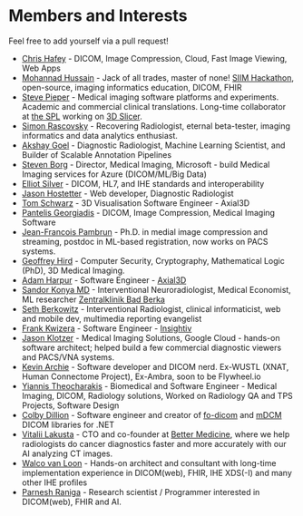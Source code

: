 # Members and Interests

Feel free to add yourself via a pull request!

* [Chris Hafey](https://www.linkedin.com/in/chafey/) - DICOM, Image Compression, Cloud, Fast Image Viewing, Web Apps
* [Mohannad Hussain](https://www.linkedin.com/in/mohannadhussain/) - Jack of all trades, master of none! [SIIM Hackathon](https://siim.org/hackathon), open-source, imaging informatics education, DICOM, FHIR
* [Steve Pieper](https://www.linkedin.com/in/steve-pieper-885bba5/) - Medical imaging software platforms and experiments.  Academic and commercial clinical translations.  Long-time collaborator at [the SPL](https://spl.harvard.edu/people/steve-pieper) working on [3D Slicer](https://slicer.org).
* [Simon Rascovsky](https://www.linkedin.com/in/simonmd/) - Recovering Radiologist, eternal beta-tester, imaging informatics and data analytics enthusiast.
* [Akshay Goel](https://www.linkedin.com/in/akshay-goel-md/) - Diagnostic Radiologist, Machine Learning Scientist, and Builder of Scalable Annotation Pipelines
* [Steven Borg](https://www.linkedin.com/in/steven-borg/) - Director, Medical Imaging, Microsoft - build Medical Imaging services for Azure (DICOM/ML/Big Data)
* [Elliot Silver](https://www.linkedin.com/in/elliotlsilver) - DICOM, HL7, and IHE standards and interoperability
* [Jason Hostetter](https://www.linkedin.com/in/jasonhostetter/) - Web developer, Diagnostic Radiologist
* [Tom Schwarz](https://www.linkedin.com/in/tom-schwarz/) - 3D Visualisation Software Engineer - Axial3D
* [Pantelis Georgiadis](https://www.linkedin.com/in/pantelisgeorgiadis/) - DICOM, Image Compression, Medical Imaging Software
* [Jean-Francois Pambrun](https://www.linkedin.com/in/jpambrun/) - Ph.D. in medial image compression and streaming, postdoc in ML-based registration, now works on PACS systems.
* [Geoffrey Hird](https://www.linkedin.com/in/geoffreyhird/) - Computer Security, Cryptography, Mathematical Logic (PhD), 3D Medical Imaging.
* [Adam Harpur](https://www.linkedin.com/in/adam-harpur/) - Software Engineer - [Axial3D](https://axial3d.com/)
* [Sandor Konya MD](https://www.linkedin.com/in/dr-k%C3%B3nya-s%C3%A1ndor/) - Interventional Neuroradiologist, Medical Economist, ML researcher [Zentralklinik Bad Berka](http://zentralklinik.de)
* [Seth Berkowitz](https://www.linkedin.com/in/seth-berkowitz-md/) - Interventional Radiologist, clinical informaticist, web and mobile dev, multimedia reporting evangelist
* [Frank Kwizera](https://www.linkedin.com/in/frank-kwizera/) - Software Engineer - [Insightiv](https://insightiv.ai/)
* [Jason Klotzer](https://www.linkedin.com/in/jasonklotzer/) - Medical Imaging Solutions, Google Cloud - hands-on software architect; helped build a few commercial diagnostic viewers and PACS/VNA systems. 
* [Kevin Archie](https://www.linkedin.com/in/kaarchie) - Software developer and DICOM nerd. Ex-WUSTL (XNAT, Human Connectome Project), Ex-Ambra, soon to be Flywheel.io
* [Yiannis Theocharakis](https://www.linkedin.com/in/theocharakis/) - Biomedical and Software Engineer - Medical Imaging, DICOM, Radiology solutions, Worked on Radiology QA and TPS Projects,  Software Design
* [Colby Dillion](https://www.linkedin.com/in/cdillion/) - Software engineer and creator of [fo-dicom](http://github.com/fo-dicom/fo-dicom) and [mDCM](https://github.com/fo-dicom/mdcm) DICOM libraries for .NET
* [Vitalii Lakusta](https://www.linkedin.com/in/vitalii-lakusta-0b2094a5) - CTO and co-founder at [Better Medicine](https://www.bettermedicine.ai/), where we help radiologists do cancer diagnostics faster and more accurately with our AI analyzing CT images.
* [Walco van Loon](https://www.linkedin.com/in/walcovanloon/) - Hands-on architect and consultant with long-time implementation experience in DICOM(web), FHIR, IHE XDS(-I) and many other IHE profiles
* [Parnesh Raniga](https://au.linkedin.com/in/parnesh-raniga-633ab310) - Research scientist / Programmer interested in DICOM(web), FHIR and AI.
